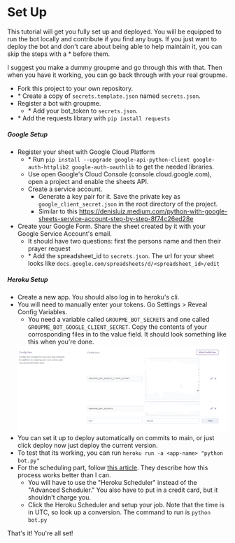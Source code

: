 # Set Up
This tutorial will get you fully set up and deployed. You will be equipped to run the bot locally and contribute if you find any bugs. If you just want to deploy the bot and don't care about being able to help maintain it, you can skip the steps with a * before them.

I suggest you make a dummy groupme and go through this with that. Then when you have it working, you can go back through with your real groupme.

- Fork this project to your own repository.
- \* Create a copy of `secrets.template.json` named `secrets.json`.
- Register a bot with groupme. 
  - \* Add your bot_token to `secrets.json`.
- \* Add the requests library with `pip install requests`
##### Google Setup
- Register your sheet with Google Cloud Platform
  - \* Run `pip install --upgrade google-api-python-client google-auth-httplib2 google-auth-oauthlib` to get the needed libraries.
  - Use open Google's Cloud Console (console.cloud.google.com), open a project and enable the sheets API.
  - Create a service account.
    - Generate a key pair for it. Save the private key as `google_client_secret.json` in the root directory of the project.
    - Similar to this https://denisluiz.medium.com/python-with-google-sheets-service-account-step-by-step-8f74c26ed28e
- Create your Google Form. Share the sheet created by it with your Google Service Account's email.
  - It should have two questions: first the persons name and then their prayer request
  - \* Add the spreadsheet_id to `secrets.json`. The url for your sheet looks like `docs.google.com/spreadsheets/d/<spreadsheet_id>/edit`
##### Heroku Setup
- Create a new app. You should also log in to heroku's cli.
- You will need to manually enter your tokens. Go Settings > Reveal Config Variables.
  - You need a variable called `GROUPME_BOT_SECRETS` and one called `GROUPME_BOT_GOOGLE_CLIENT_SECRET`. Copy the contents of your corrosponding files in to the value field. It should look something like this when you're done. 
  <img src='config_vars_example.png' width=500 height=200>
- You can set it up to deploy automatically on commits to main, or just click deploy now just deploy the current version.
- To test that its working, you can run `heroku run -a <app-name> "python bot.py"`
- For the scheduling part, follow [this article](https://medium.com/analytics-vidhya/schedule-a-python-script-on-heroku-a978b2f91ca8). They describe how this process works better than I can.
  - You will have to use the "Heroku Scheduler" instead of the "Advanced Scheduler." You also have to put in a credit card, but it shouldn't charge you.
  - Click the Heroku Scheduler and setup your job. Note that the time is in UTC, so look up a conversion. The command to run is `python bot.py`

That's it! You're all set!
